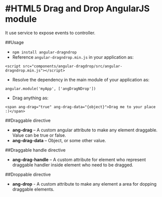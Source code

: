 #HTML5 Drag and Drop AngularJS module
=================

It use service to expose events to controller.

##Usage

* `npm install angular-dragndrop`
* Reference `angular-dragndrop.min.js` in your application as:

```
<script src="components/angular-dragdrop/src/angular-dragndrop.min.js"></script>
```
* Resolve the dependency in the main module of your application as:
```
angular.module('myApp', ['angDragNDrop'])
```
* Drag anything as:

```
<span ang-drag="true" ang-drag-data="{object}">Drag me to your place :)</span>
```

##Draggable directive
* **ang-drag** – A custom angular attribute to make any element draggable. Value can be true or false.
* **ang-drag-data** – Object, or some other value.

##Draggable handle directive
* **ang-drag-handle** – A custom attribute for element who represent draggable handler inside element who need to be dragged.

##Droppable directive
* **ang-drop** - A custom attribute to make any element a area for dopping draggable elements.

